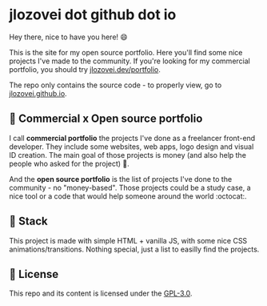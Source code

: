 # jlozovei dot github dot io
Hey there, nice to have you here! :smile:

This is the site for my open source portfolio. Here you'll find some nice projects I've made to the community. If you're looking for my commercial portfolio, you should try [jlozovei.dev/portfolio](https://jlozovei.dev/portfolio).

The repo only contains the source code - to properly view, go to [jlozovei.github.io](https://jlozovei.github.io).


## :game_die: Commercial x Open source portfolio
I call **commercial portfolio** the projects I've done as a freelancer front-end developer. They include some websites, web apps, logo design and visual ID creation. The main goal of those projects is money (and also help the people who asked for the project) :money_with_wings:.

And the **open source portfolio** is the list of projects I've done to the community - no "money-based". Those projects could be a study case, a nice tool or a code that would help someone around the world :octocat:.


## :gem: Stack
This project is made with simple HTML + vanilla JS, with some nice CSS animations/transitions. Nothing special, just a list to easilly find the projects.


## :closed_lock_with_key: License
This repo and its content is licensed under the [GPL-3.0](https://github.com/jlozovei/jlozovei.github.iop/blob/master/LICENSE).
